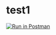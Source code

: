 # test1

[![Run in Postman](https://run.pstmn.io/button.svg)](https://app.getpostman.com/run-collection/6e646004a94dd5622c58)
